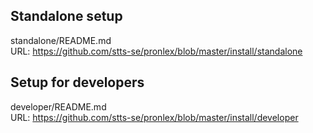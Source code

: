 ## Standalone setup
standalone/README.md   
URL: https://github.com/stts-se/pronlex/blob/master/install/standalone

## Setup for developers
developer/README.md   
URL: https://github.com/stts-se/pronlex/blob/master/install/developer


